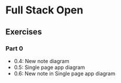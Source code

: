 # Full Stack Open

## Exercises

### Part 0

-   0.4: New note diagram
-   0.5: Single page app diagram
-   0.6: New note in Single page app diagram
